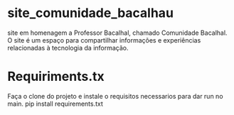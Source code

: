 # site_comunidade_bacalhau
site em homenagem a Professor Bacalhal, chamado Comunidade Bacalhal. O site é um espaço para compartilhar informações e experiências relacionadas à tecnologia da informação.

# Requiriments.tx 
Faça o clone do projeto e instale o requisitos necessarios para dar run no main.
pip install requirements.txt

